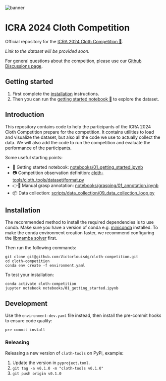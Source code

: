 ![banner](https://airo.ugent.be/assets/img/cloth_competition_banner.jpg)

# ICRA 2024 Cloth Competition

Official repository for the [ICRA 2024 Cloth Competition :shirt:](https://airo.ugent.be/cloth_competition/).

*Link to the dataset will be provided soon.*

For general questions about the compeition, please use our [Github Discussions page](https://github.com/Victorlouisdg/cloth-competition/discussions).
## Getting started

1. First complete the [installation](#installation) instructions.
2. Then you can run the [getting started notebook 📔](notebooks/01_getting_started.ipynb) to explore the dataset.

## Introduction
This repository contains code to help the participants of the ICRA 2024 Cloth Competition prepare for the competition.
It contains utilities to load and visualize the dataset, but also all the code we use to actually collect the data.
We will also add the code to run the competition and evaluate the performance of the participants.

Some useful starting points:
- 📔 Getting started notebook:  [notebooks/01_getting_started.ipynb](notebooks/01_getting_started.ipynb)
- 📷 Competition observation definition:  [cloth-tools/cloth_tools/dataset/format.py](cloth-tools/cloth_tools/dataset/format.py)
- 👉👕 Manual grasp annotation:  [notebooks/grasping/01_annotation.ipynb](notebooks/grasping/01_annotation.ipynb)
- 📦 Data collection: [scripts/data_collection/09_data_collection_loop.py](scripts/data_collection/09_data_collection_loop.py)



## Installation
The recommended method to install the required dependencies is to use conda.
Make sure you have a version of conda e.g. [miniconda](https://docs.anaconda.com/free/miniconda/) installed.
To make the conda environment creation faster, we recommend configuring the [libmamba solver](https://www.anaconda.com/blog/a-faster-conda-for-a-growing-community) first.

Then run the following commands:
```shell
git clone git@github.com:Victorlouisdg/cloth-competition.git
cd cloth-competition
conda env create -f environment.yaml
```
To test your installation:
```shell
conda activate cloth-competition
jupyter notebook notebooks/01_getting_started.ipynb
```

## Development

Use the `environment-dev.yaml` file instead, then install the pre-commit hooks to ensure code quality:
```
pre-commit install
```


### Releasing
Releasing a new version of `cloth-tools` on PyPi, example:
1. Update the version in `pyproject.toml`.
2. ```git tag -a v0.1.0 -m "cloth-tools v0.1.0"```
3. ```git push origin v0.1.0```